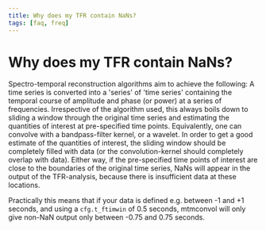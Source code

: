 ```yaml
---
title: Why does my TFR contain NaNs?
tags: [faq, freq]
---
```


# Why does my TFR contain NaNs?

Spectro-temporal reconstruction algorithms aim to achieve the following: A time series is converted into a 'series' of 'time series' containing the temporal course of amplitude and phase (or power) at a series of frequencies. Irrespective of the algorithm used, this always boils down to sliding a window through the original time series and estimating the quantities of interest at pre-specified time points. Equivalently, one can convolve with a bandpass-filter kernel, or a wavelet. In order to get a good estimate of the quantities of interest, the sliding window should be completely filled with data (or the convolution-kernel should completely overlap with data). Either way, if the pre-specified time points of interest are close to the boundaries of the original time series, NaNs will appear in the output of the TFR-analysis, because there is insufficient data at these locations.

Practically this means that if your data is defined e.g. between -1 and +1 seconds, and using a `cfg.t_ftimwin` of 0.5 seconds, mtmconvol will only give non-NaN output only between -0.75 and 0.75 seconds.
